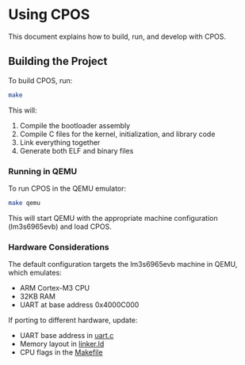 # Using CPOS

This document explains how to build, run, and develop with CPOS.

## Building the Project

To build CPOS, run:

```bash
make
```

This will:

1. Compile the bootloader assembly
2. Compile C files for the kernel, initialization, and library code
3. Link everything together
4. Generate both ELF and binary files

### Running in QEMU

To run CPOS in the QEMU emulator:

```bash
make qemu
```

This will start QEMU with the appropriate machine configuration (lm3s6965evb) and load CPOS.

### Hardware Considerations

The default configuration targets the lm3s6965evb machine in QEMU, which emulates:

- ARM Cortex-M3 CPU
- 32KB RAM
- UART at base address 0x4000C000

If porting to different hardware, update:

- UART base address in [uart.c](../lib/uart.c)
- Memory layout in [linker.ld](../linker.ld)
- CPU flags in the [Makefile](../Makefile)
